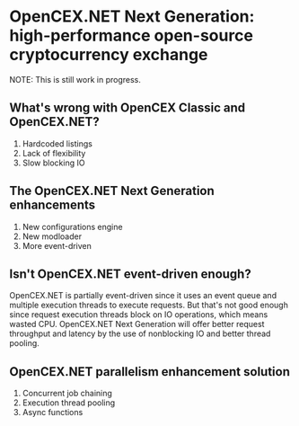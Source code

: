 # OpenCEX.NET Next Generation: high-performance open-source cryptocurrency exchange

NOTE: This is still work in progress.

## What's wrong with OpenCEX Classic and OpenCEX.NET?
1. Hardcoded listings
2. Lack of flexibility
3. Slow blocking IO

## The OpenCEX.NET Next Generation enhancements
1. New configurations engine
2. New modloader
3. More event-driven

## Isn't OpenCEX.NET event-driven enough?
OpenCEX.NET is partially event-driven since it uses an event queue and multiple execution threads to execute requests. But that's not good enough since request execution threads block on IO operations, which means wasted CPU. OpenCEX.NET Next Generation will offer better request throughput and latency by the use of nonblocking IO and better thread pooling.

## OpenCEX.NET parallelism enhancement solution
1. Concurrent job chaining
2. Execution thread pooling
3. Async functions
